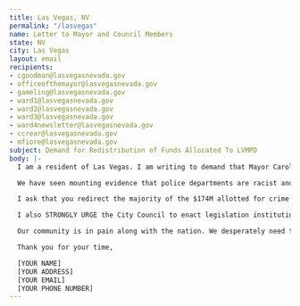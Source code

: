 ```yaml
---
title: Las Vegas, NV
permalink: "/lasvegas"
name: Letter to Mayor and Council Members
state: NV
city: Las Vegas
layout: email
recipients:
- cgoodman@lasvegasnevada.gov
- officeofthemayor@lasvegasnevada.gov
- gameling@lasvegasnevada.gov
- ward1@lasvegasnevada.gov
- ward2@lasvegasnevada.gov
- ward3@lasvegasnevada.gov
- ward4newsletter@lasvegasnevada.gov
- ccrear@lasvegasnevada.gov
- mfiore@lasvegasnevada.gov
subject: Demand for Redistribution of Funds Allocated To LVMPD
body: |-
  I am a resident of Las Vegas. I am writing to demand that Mayor Carolyn Goodman and City Council to do everything in their power to adopt a budget that prioritizes our community well being and redirects funding away from the police in the next budget evaluation period.

  We have seen mounting evidence that police departments are racist and ineffective institutions that put citizens at risk of injury and death, yet the police budget accounts for 13% of our general fund.

  I ask that you redirect the majority of the $174M allotted for crime prevention towards community programs that provide citizens with basic human needs like affordable healthcare, housing, and education. With nearly 35% of our residents currently unemployed, we need funding to address the needs of people hurting from the effects of COVID 19, people experiencing homelessness, and the marginalized communities in our city.

  I also STRONGLY URGE the City Council to enact legislation instituting a community elected Civilian Police Accountability Council with the following powers; ability to review and change disciplinary actions, review all violent interactions, and impose discipline including firing.

  Our community is in pain along with the nation. We desperately need to change what our community prioritizes.

  Thank you for your time,

  [YOUR NAME]
  [YOUR ADDRESS]
  [YOUR EMAIL]
  [YOUR PHONE NUMBER]
---
```


